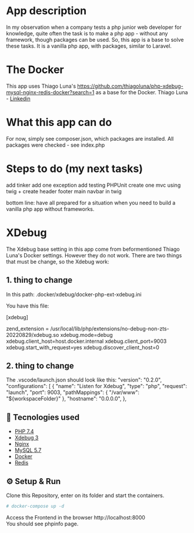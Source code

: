 # App description
In my observation when a company tests a php junior web developer for knowledge, quite often the task 
is to make a php app - without any framework, though packages can be used.
So, this app is a base to solve these tasks. It is a vanilla php app, with packages, similar to 
Laravel.

# The Docker 

This app uses 
Thiago Luna's https://github.com/thiagoluna/php-xdebug-mysql-nginx-redis-docker?search=1
as a base for the Docker.
Thiago Luna - <a href="https://www.linkedin.com/in/thiago-luna/" target="_blank">Linkedin</a>

# What this app can do
For now, simply see composer.json, which packages are installed. All packages were checked - see
index.php


# Steps to do (my next tasks)
add tinker
add one exception
add testing PHPUnit
create one mvc using twig + create header footer main navbar in twig

bottom line: have all prepared for a situation when you need to build
a vanilla php app without frameworks.



# XDebug
The Xdebug base setting in this app come from beformentioned Thiago Luna's Docker settings. However
they do not work. There are two things that must be change, so the Xdebug work:

## 1. thing to change
In this path:
.docker/xdebug/docker-php-ext-xdebug.ini

You have this file:

[xdebug]
<!-- # This was the original setting -->
<!-- # zend_extension = /usr/local/lib/php/extensions/no-debug-non-zts-20190902/xdebug.so -->
<!-- # This is my setting experiment. Check this path in your container, and adjust accordingly. -->
zend_extension = /usr/local/lib/php/extensions/no-debug-non-zts-20220829/xdebug.so
xdebug.mode=debug
xdebug.client_host=host.docker.internal
xdebug.client_port=9003
xdebug.start_with_request=yes
xdebug.discover_client_host=0

## 2. thing to change

The .vscode/launch.json should look like this:
    "version": "0.2.0",
    "configurations": [
        {
            "name": "Listen for Xdebug",
            "type": "php",
            "request": "launch",
            "port": 9003,
            "pathMappings": {
                "/var/www": "${workspaceFolder}"
            },
            "hostname": "0.0.0.0",
        },



## 🚀 Tecnologies used

- [PHP 7.4](https://php.net)
- [Xdebug 3](https://xdebug.org/)
- [Nginx](https://nginx.com/)
- [MySQL 5.7](https://mysql.com)
- [Docker](https://docker.com)
- [Redis](https://redis.io/)

## ⚙️ Setup & Run
Clone this Repository, enter on its folder and start the containers.
```sh 
# docker-compose up -d
```  
Access the Frontend in the browser http://localhost:8000  
You should see phpinfo page.

